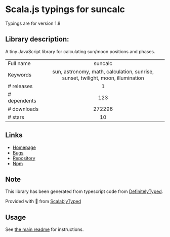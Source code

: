 
# Scala.js typings for suncalc

Typings are for version 1.8

## Library description:
A tiny JavaScript library for calculating sun/moon positions and phases.

|                    |                 |
| ------------------ | :-------------: |
| Full name          | suncalc |
| Keywords           | sun, astronomy, math, calculation, sunrise, sunset, twilight, moon, illumination |
| # releases         | 1 |
| # dependents       | 123 |
| # downloads        | 272296 |
| # stars            | 10 |

## Links
- [Homepage](https://github.com/mourner/suncalc)
- [Bugs](https://github.com/mourner/suncalc/issues)
- [Repository](https://github.com/mourner/suncalc)
- [Npm](https://www.npmjs.com/package/suncalc)
    


## Note
This library has been generated from typescript code from [DefinitelyTyped](https://definitelytyped.org).

Provided with :purple_heart: from [ScalablyTyped](https://github.com/oyvindberg/ScalablyTyped)

## Usage
See [the main readme](../../readme.md) for instructions.


